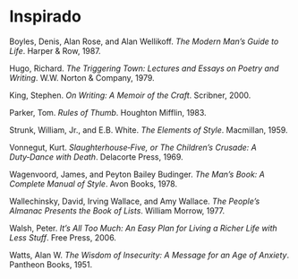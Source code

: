 # Inspirado


Boyles, Denis, Alan Rose, and Alan Wellikoff. *The Modern Man’s Guide to Life*. Harper & Row, 1987.

Hugo, Richard. *The Triggering Town: Lectures and Essays on Poetry and Writing*. W.W. Norton & Company, 1979.

King, Stephen. *On Writing: A Memoir of the Craft*. Scribner, 2000.

Parker, Tom. *Rules of Thumb*. Houghton Mifflin, 1983.

Strunk, William, Jr., and E.B. White. *The Elements of Style*. Macmillan, 1959.

Vonnegut, Kurt. *Slaughterhouse‑Five, or The Children’s Crusade: A Duty‑Dance with Death*. Delacorte Press, 1969.

Wagenvoord, James, and Peyton Bailey Budinger. *The Man’s Book: A Complete Manual of Style*. Avon Books, 1978.

Wallechinsky, David, Irving Wallace, and Amy Wallace. *The People’s Almanac Presents the Book of Lists*. William Morrow, 1977.

Walsh, Peter. *It’s All Too Much: An Easy Plan for Living a Richer Life with Less Stuff*. Free Press, 2006.

Watts, Alan W. *The Wisdom of Insecurity: A Message for an Age of Anxiety*. Pantheon Books, 1951.